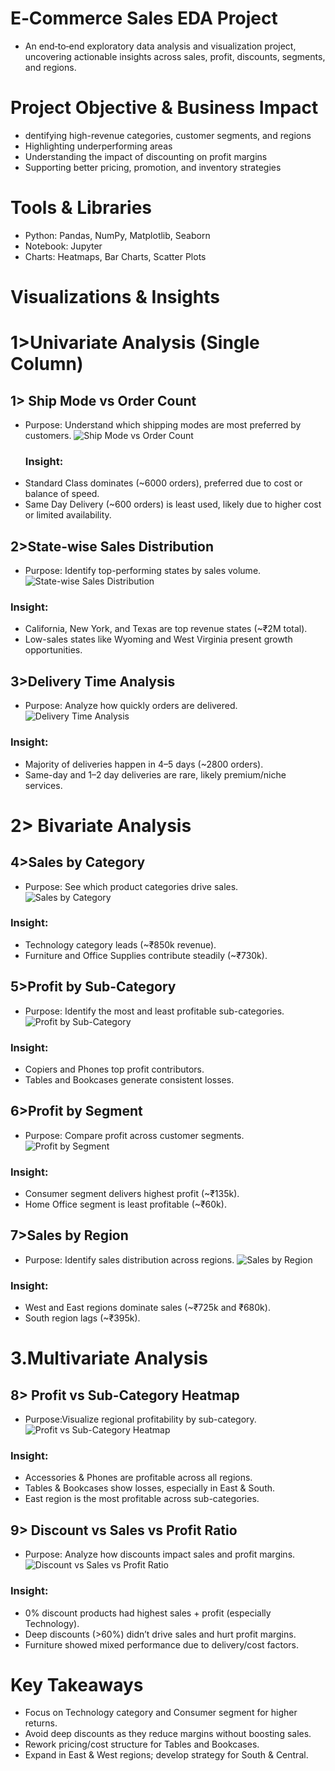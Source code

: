 # E‑Commerce Sales EDA Project
- An end‑to‑end exploratory data analysis and visualization project, uncovering actionable insights across sales, profit, discounts, segments, and regions.

 # Project Objective & Business Impact
 - dentifying high-revenue categories, customer segments, and regions
 - Highlighting underperforming areas
 - Understanding the impact of discounting on profit margins
 - Supporting better pricing, promotion, and inventory strategies

# Tools & Libraries
- Python: Pandas, NumPy, Matplotlib, Seaborn
- Notebook: Jupyter
- Charts: Heatmaps, Bar Charts, Scatter Plots

# Visualizations & Insights

# 1>Univariate Analysis (Single Column)
  ## 1> Ship Mode vs Order Count
- Purpose: Understand which shipping modes are most preferred by customers.
  ![ Ship Mode vs Order Count](https://github.com/Anshpatel1825/ecommerce-sales-analysis/blob/main/Screenshot%202025-06-20%20125349.png?raw=true)
  ### Insight:
- Standard Class dominates (~6000 orders), preferred due to cost or balance of speed.
- Same Day Delivery (~600 orders) is least used, likely due to higher cost or limited availability.

## 2>State-wise Sales Distribution
- Purpose: Identify top-performing states by sales volume.
  ![State-wise Sales Distribution](https://github.com/Anshpatel1825/ecommerce-sales-analysis/blob/main/Screenshot%202025-06-20%20125409.png?raw=true)

### Insight:
- California, New York, and Texas are top revenue states (~₹2M total).
- Low-sales states like Wyoming and West Virginia present growth opportunities.

## 3>Delivery Time Analysis
- Purpose: Analyze how quickly orders are delivered.
  ![Delivery Time Analysis](https://github.com/Anshpatel1825/ecommerce-sales-analysis/blob/main/Screenshot%202025-06-20%20125420.png?raw=true)

### Insight:
- Majority of deliveries happen in 4–5 days (~2800 orders).
- Same-day and 1–2 day deliveries are rare, likely premium/niche services.

# 2> Bivariate Analysis

## 4>Sales by Category
- Purpose: See which product categories drive sales.
  ![Sales by Category](https://github.com/Anshpatel1825/ecommerce-sales-analysis/blob/main/Screenshot%202025-06-20%20125432.png?raw=true)

### Insight:
- Technology category leads (~₹850k revenue).
- Furniture and Office Supplies contribute steadily (~₹730k).

## 5>Profit by Sub-Category
- Purpose: Identify the most and least profitable sub-categories.
  ![Profit by Sub-Category](https://github.com/Anshpatel1825/ecommerce-sales-analysis/blob/main/Screenshot%202025-06-20%20125442.png?raw=true)

### Insight:
- Copiers and Phones top profit contributors.
- Tables and Bookcases generate consistent losses.

## 6>Profit by Segment
- Purpose: Compare profit across customer segments.
  ![Profit by Segment](https://github.com/Anshpatel1825/ecommerce-sales-analysis/blob/main/Screenshot%202025-06-20%20125502.png?raw=true)

### Insight:
- Consumer segment delivers highest profit (~₹135k).
- Home Office segment is least profitable (~₹60k).


## 7>Sales by Region
- Purpose:  Identify sales distribution across regions.
  ![Sales by Region](https://github.com/Anshpatel1825/ecommerce-sales-analysis/blob/main/Screenshot%202025-06-20%20125511.png?raw=true)

### Insight:
- West and East regions dominate sales (~₹725k and ₹680k).
- South region lags (~₹395k).

# 3.Multivariate Analysis
## 8> Profit vs Sub-Category Heatmap
- Purpose:Visualize regional profitability by sub-category.
  ![Profit vs Sub-Category Heatmap](https://github.com/Anshpatel1825/ecommerce-sales-analysis/blob/main/Screenshot%202025-06-20%20125539.png?raw=true)

### Insight:
- Accessories & Phones are profitable across all regions.
- Tables & Bookcases show losses, especially in East & South.
- East region is the most profitable across sub-categories.

## 9> Discount vs Sales vs Profit Ratio
- Purpose: Analyze how discounts impact sales and profit margins.
  ![Discount vs Sales vs Profit Ratio](https://github.com/Anshpatel1825/ecommerce-sales-analysis/blob/main/Screenshot%202025-06-20%20125547.png?raw=true)

### Insight:
- 0% discount products had highest sales + profit (especially Technology).
- Deep discounts (>60%) didn’t drive sales and hurt profit margins.
- Furniture showed mixed performance due to delivery/cost factors.

# Key Takeaways
- Focus on Technology category and Consumer segment for higher returns.
- Avoid deep discounts as they reduce margins without boosting sales.
- Rework pricing/cost structure for Tables and Bookcases.
- Expand in East & West regions; develop strategy for South & Central.
  






